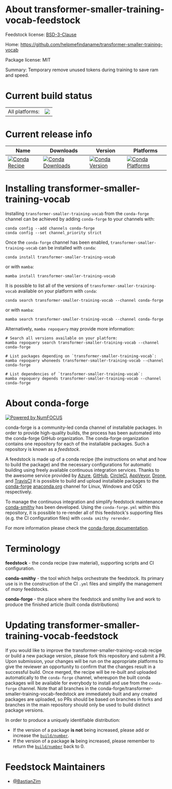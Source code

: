 About transformer-smaller-training-vocab-feedstock
==================================================

Feedstock license: [BSD-3-Clause](https://github.com/conda-forge/transformer-smaller-training-vocab-feedstock/blob/main/LICENSE.txt)

Home: https://github.com/helpmefindaname/transformer-smaller-training-vocab

Package license: MIT

Summary: Temporary remove unused tokens during training to save ram and speed.

Current build status
====================


<table><tr><td>All platforms:</td>
    <td>
      <a href="https://dev.azure.com/conda-forge/feedstock-builds/_build/latest?definitionId=18824&branchName=main">
        <img src="https://dev.azure.com/conda-forge/feedstock-builds/_apis/build/status/transformer-smaller-training-vocab-feedstock?branchName=main">
      </a>
    </td>
  </tr>
</table>

Current release info
====================

| Name | Downloads | Version | Platforms |
| --- | --- | --- | --- |
| [![Conda Recipe](https://img.shields.io/badge/recipe-transformer--smaller--training--vocab-green.svg)](https://anaconda.org/conda-forge/transformer-smaller-training-vocab) | [![Conda Downloads](https://img.shields.io/conda/dn/conda-forge/transformer-smaller-training-vocab.svg)](https://anaconda.org/conda-forge/transformer-smaller-training-vocab) | [![Conda Version](https://img.shields.io/conda/vn/conda-forge/transformer-smaller-training-vocab.svg)](https://anaconda.org/conda-forge/transformer-smaller-training-vocab) | [![Conda Platforms](https://img.shields.io/conda/pn/conda-forge/transformer-smaller-training-vocab.svg)](https://anaconda.org/conda-forge/transformer-smaller-training-vocab) |

Installing transformer-smaller-training-vocab
=============================================

Installing `transformer-smaller-training-vocab` from the `conda-forge` channel can be achieved by adding `conda-forge` to your channels with:

```
conda config --add channels conda-forge
conda config --set channel_priority strict
```

Once the `conda-forge` channel has been enabled, `transformer-smaller-training-vocab` can be installed with `conda`:

```
conda install transformer-smaller-training-vocab
```

or with `mamba`:

```
mamba install transformer-smaller-training-vocab
```

It is possible to list all of the versions of `transformer-smaller-training-vocab` available on your platform with `conda`:

```
conda search transformer-smaller-training-vocab --channel conda-forge
```

or with `mamba`:

```
mamba search transformer-smaller-training-vocab --channel conda-forge
```

Alternatively, `mamba repoquery` may provide more information:

```
# Search all versions available on your platform:
mamba repoquery search transformer-smaller-training-vocab --channel conda-forge

# List packages depending on `transformer-smaller-training-vocab`:
mamba repoquery whoneeds transformer-smaller-training-vocab --channel conda-forge

# List dependencies of `transformer-smaller-training-vocab`:
mamba repoquery depends transformer-smaller-training-vocab --channel conda-forge
```


About conda-forge
=================

[![Powered by
NumFOCUS](https://img.shields.io/badge/powered%20by-NumFOCUS-orange.svg?style=flat&colorA=E1523D&colorB=007D8A)](https://numfocus.org)

conda-forge is a community-led conda channel of installable packages.
In order to provide high-quality builds, the process has been automated into the
conda-forge GitHub organization. The conda-forge organization contains one repository
for each of the installable packages. Such a repository is known as a *feedstock*.

A feedstock is made up of a conda recipe (the instructions on what and how to build
the package) and the necessary configurations for automatic building using freely
available continuous integration services. Thanks to the awesome service provided by
[Azure](https://azure.microsoft.com/en-us/services/devops/), [GitHub](https://github.com/),
[CircleCI](https://circleci.com/), [AppVeyor](https://www.appveyor.com/),
[Drone](https://cloud.drone.io/welcome), and [TravisCI](https://travis-ci.com/)
it is possible to build and upload installable packages to the
[conda-forge](https://anaconda.org/conda-forge) [anaconda.org](https://anaconda.org/)
channel for Linux, Windows and OSX respectively.

To manage the continuous integration and simplify feedstock maintenance
[conda-smithy](https://github.com/conda-forge/conda-smithy) has been developed.
Using the ``conda-forge.yml`` within this repository, it is possible to re-render all of
this feedstock's supporting files (e.g. the CI configuration files) with ``conda smithy rerender``.

For more information please check the [conda-forge documentation](https://conda-forge.org/docs/).

Terminology
===========

**feedstock** - the conda recipe (raw material), supporting scripts and CI configuration.

**conda-smithy** - the tool which helps orchestrate the feedstock.
                   Its primary use is in the construction of the CI ``.yml`` files
                   and simplify the management of *many* feedstocks.

**conda-forge** - the place where the feedstock and smithy live and work to
                  produce the finished article (built conda distributions)


Updating transformer-smaller-training-vocab-feedstock
=====================================================

If you would like to improve the transformer-smaller-training-vocab recipe or build a new
package version, please fork this repository and submit a PR. Upon submission,
your changes will be run on the appropriate platforms to give the reviewer an
opportunity to confirm that the changes result in a successful build. Once
merged, the recipe will be re-built and uploaded automatically to the
`conda-forge` channel, whereupon the built conda packages will be available for
everybody to install and use from the `conda-forge` channel.
Note that all branches in the conda-forge/transformer-smaller-training-vocab-feedstock are
immediately built and any created packages are uploaded, so PRs should be based
on branches in forks and branches in the main repository should only be used to
build distinct package versions.

In order to produce a uniquely identifiable distribution:
 * If the version of a package **is not** being increased, please add or increase
   the [``build/number``](https://docs.conda.io/projects/conda-build/en/latest/resources/define-metadata.html#build-number-and-string).
 * If the version of a package **is** being increased, please remember to return
   the [``build/number``](https://docs.conda.io/projects/conda-build/en/latest/resources/define-metadata.html#build-number-and-string)
   back to 0.

Feedstock Maintainers
=====================

* [@BastianZim](https://github.com/BastianZim/)

